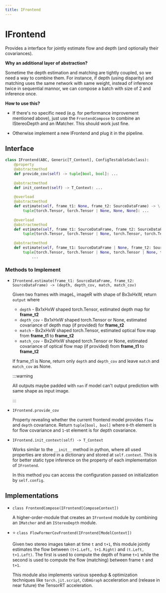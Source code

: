 ```yaml
---
title: IFrontend
---
```


# IFrontend

Provides a interface for jointly estimate flow and depth (and optionally their covariances).

**Why an additional layer of abstraction?**

Sometime the depth estimation and matching are tightly coupled, so we need a way to combine them. For instance, if depth (using disparity) and matching uses the same network with same weight, instead of inference twice in sequential mannor, we can compose a batch with size of 2 and inference once.

**How to use this?**

- If there's no specific need (e.g. for performance improvement mentioned above), just use the `FrontendCompose`
    to combine an IStereoDepth and an IMatcher. This should work just fine.

- Otherwise implement a new IFrontend and plug it in the pipeline.

## Interface

```python title="Module/Frontend/Frontend.py"
class IFrontend(ABC, Generic[T_Context], ConfigTestableSubclass):
    @property
    @abstractmethod
    def provide_cov(self) -> tuple[bool, bool]: ...
    
    @abstractmethod
    def init_context(self) -> T_Context: ...
    
    @overload
    @abstractmethod
    def estimate(self, frame_t1: None, frame_t2: SourceDataFrame) -> \
        tuple[torch.Tensor, torch.Tensor | None, None, None]: ...
    
    @overload
    @abstractmethod
    def estimate(self, frame_t1: SourceDataFrame, frame_t2: SourceDataFrame) -> \
        tuple[torch.Tensor, torch.Tensor | None, torch.Tensor, torch.Tensor | None]: ...
    
    @abstractmethod
    def estimate(self, frame_t1: SourceDataFrame | None, frame_t2: SourceDataFrame) -> \
        tuple[torch.Tensor, torch.Tensor | None, torch.Tensor | None, torch.Tensor | None]:
            ...
```

### Methods to Implement

* `IFrontend.estimate(frame_t1: SourceDataFrame, frame_t2: SourceDataFrame) -> (depth, depth_cov, match, match_cov)`

    Given two frames with imageL, imageR with shape of Bx3xHxW, return `output` where

    * `depth`   - Bx1xHxW shaped torch.Tensor, estimated depth map for **frame_t2**
    * `depth_cov`   - Bx1xHxW shaped torch.Tensor or None, estimated covariance of depth map (if provided) for **frame_t2**
    * `match`   - Bx2xHxW shaped torch.Tensor, estimated optical flow map from **frame_t1** to **frame_t2**
    * `match_cov`   - Bx2xHxW shaped torch.Tensor or None, estimated covariance of optical flow map (if provided) from **frame_t1** to **frame_t2**

    If frame_t1 is None, return only `depth` and `depth_cov` and leave `match` and `match_cov` as None.

    :::warning

    All outputs maybe padded with `nan` if model can't output prediction with same shape as input image.

    :::

* `IFrontend.provide_cov`

    Property revealing whether the current frontend model provides `flow` and `depth` covariance. Return `tuple[bool, bool]` where `0`-th element is for flow covariance and `1`-st element is for depth covariance.

* `IFrontend.init_context(self) -> T_Context`

    Works similar to the `__init__` method in python, where all used properties are stored in a dictionary and stored at `self.context`. This is for better static type inference on the property of each implementation of `IFrontend`.

    In this method you can access the configuration passed on initialization by `self.config`.

## Implementations

* `class FrontendCompose(IFrontend[ComposeContext])`

    A higher-order-module that creates an `IFrontend` module by combining an `IMatcher` and an `IStereoDepth` module.

* :star: `class FlowFormerCovFrontend(IFrontend[ModelContext])`

    Given two stereo images taken at time `t` and `t+1`, this module jointly estimates the flow between `(t+1.Left, t+1.Right)` and `(t.Left, t+1.Left)`. The first is used to compute the depth of frame `t+1` while the second is used to compute the flow (matching) between frame `t` and `t+1`.

    This module also implements various speedup & optimization techniques like `torch.jit.script`, `CUDAGraph` acceleration and (release in near future) the TensorRT acceleration.
